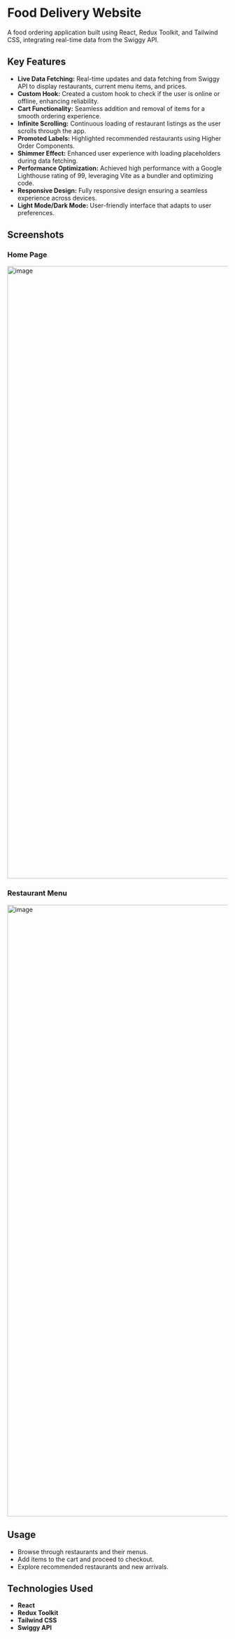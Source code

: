 # Food Delivery Website

A food ordering application built using React, Redux Toolkit, and Tailwind CSS, integrating real-time data from the Swiggy API.

## Key Features

- **Live Data Fetching:** Real-time updates and data fetching from Swiggy API to display restaurants, current menu items, and prices.
- **Custom Hook:** Created a custom hook to check if the user is online or offline, enhancing reliability.
- **Cart Functionality:** Seamless addition and removal of items for a smooth ordering experience.
- **Infinite Scrolling:** Continuous loading of restaurant listings as the user scrolls through the app.
- **Promoted Labels:** Highlighted recommended restaurants using Higher Order Components.
- **Shimmer Effect:** Enhanced user experience with loading placeholders during data fetching.
- **Performance Optimization:** Achieved high performance with a Google Lighthouse rating of 99, leveraging Vite as a bundler and optimizing code.
- **Responsive Design:** Fully responsive design ensuring a seamless experience across devices.
- **Light Mode/Dark Mode:** User-friendly interface that adapts to user preferences.

## Screenshots

### Home Page
<img width="2536" height="1398" alt="image" src="https://github.com/user-attachments/assets/e20d7108-edb9-4c29-b97c-2d283f8586dc" />

### Restaurant Menu
<img width="2184" height="1396" alt="image" src="https://github.com/user-attachments/assets/a81947d9-fbba-467f-ad21-f85ecbb4e2d1" />


## Usage

- Browse through restaurants and their menus.
- Add items to the cart and proceed to checkout.
- Explore recommended restaurants and new arrivals.

## Technologies Used

- **React**
- **Redux Toolkit**
- **Tailwind CSS**
- **Swiggy API**
